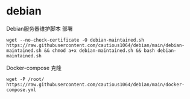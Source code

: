 # debian

Debian服务器维护脚本 部署
```
wget --no-check-certificate -O debian-maintained.sh https://raw.githubusercontent.com/cautious1064/debian/main/debian-maintained.sh && chmod a+x debian-maintained.sh && bash debian-maintained.sh
```

Docker-compose 克隆
```
wget -P /root/ https://raw.githubusercontent.com/cautious1064/debian/main/docker-compose.yml
```
